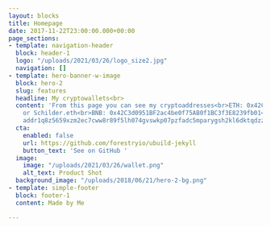 ```yaml
---
layout: blocks
title: Homepage
date: 2017-11-22T23:00:00.000+00:00
page_sections:
- template: navigation-header
  block: header-1
  logo: "/uploads/2021/03/26/logo_size2.jpg"
  navigation: []
- template: hero-banner-w-image
  block: hero-2
  slug: features
  headline: My cryptowallets<br>
  content: 'From this page you can see my cryptoaddresses<br>ETH: 0x42C3d0951BF2ac4be0f75AB0f1BC3f3E8239fb01
    or Schilder.eth<br>BNB: 0x42C3d0951BF2ac4be0f75AB0f1BC3f3E8239fb01<br>ATOM: cosmos16nmnccxkj4t7vnq2an5y4f4ygz0kuzrujkl9v4<br>ADA:
    addr1q8z5659xzm2ec7cww8r89f5lh074gvswkp07pzfadc5mparygsh2kl6dktqdzzvsv90gx7wln4f68lhackx8xqy0r6tsj75su4<br><br>'
  cta:
    enabled: false
    url: https://github.com/forestryio/ubuild-jekyll
    button_text: 'See on GitHub '
  image:
    image: "/uploads/2021/03/26/wallet.png"
    alt_text: Product Shot
  background_image: "/uploads/2018/06/21/hero-2-bg.png"
- template: simple-footer
  block: footer-1
  content: Made by Me

---
```

